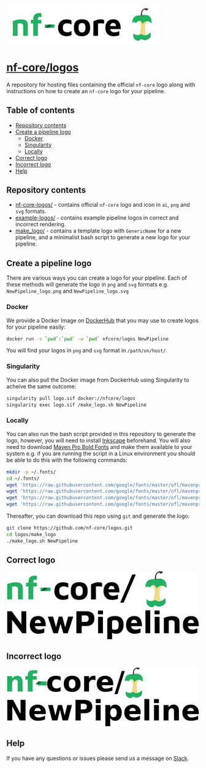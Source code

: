 <img src="nf-core-logos/nf-core-logo.png" width="400">

# [nf-core/logos](https://github.com/nf-core/logos)

A repository for hosting files containing the official `nf-core` logo along with instructions on how to create an `nf-core` logo for your pipeline.

## Table of contents
* [Repository contents](#repository-contents)
* [Create a pipeline logo](#create-a-pipeline-logo)
  * [Docker](#docker)
  * [Singularity](#singularity)
  * [Locally](#locally)
* [Correct logo](#correct-logo)
* [Incorrect logo](#incorrect-logo)
* [Help](#help)

## Repository contents

* [nf-core-logos/](nf-core-logos) - contains official `nf-core` logo and icon in `ai`, `png` and `svg` formats.
* [example-logos/](example-logos) - contains example pipeline logos in correct and incorrect rendering.
* [make_logo/](make_logo) - contains a template logo with `GenericName` for a new pipeline, and a minimalist bash script to generate a new logo for your pipeline.

## Create a pipeline logo

There are various ways you can create a logo for your pipeline. Each of these methods will generate the logo in `png` and `svg` formats e.g. `NewPipeline_logo.png` and `NewPipeline_logo.svg`

### Docker

We provide a Docker Image on [DockerHub](https://cloud.docker.com/u/nfcore/repository/docker/nfcore/logos) that you may use to create logos for your pipeline easily:

```bash
docker run -v `pwd`:`pwd` -w `pwd` nfcore/logos NewPipeline
```

You will find your logos in `png` and `svg` format in `/path/on/host/`.

### Singularity

You can also pull the Docker image from DockerHub using Singularity to acheive the same outcome:

```bash
singularity pull logo.sif docker://nfcore/logos
singularity exec logo.sif /make_logo.sh NewPipeline
```

### Locally

You can also run the bash script provided in this repository to generate the logo, however, you will need to install [Inkscape](https://inkscape.org/) beforehand. You will also need to download [Maven Pro Bold Fonts](https://fonts.google.com/specimen/Maven+Pro) and make them available to your system e.g. if you are running the script in a Linux environment you should be able to do this with the following commands:

```bash
mkdir -p ~/.fonts/
cd ~/.fonts/
wget 'https://raw.githubusercontent.com/google/fonts/master/ofl/mavenpro/static/MavenPro-Black.ttf'
wget 'https://raw.githubusercontent.com/google/fonts/master/ofl/mavenpro/static/MavenPro-Bold.ttf'
wget 'https://raw.githubusercontent.com/google/fonts/master/ofl/mavenpro/static/MavenPro-Medium.ttf'
wget 'https://raw.githubusercontent.com/google/fonts/master/ofl/mavenpro/static/MavenPro-Regular.ttf'
```

Thereafter, you can download this repo using `git` and generate the logo:

```bash
git clone https://github.com/nf-core/logos.git
cd logos/make_logo
./make_logo.sh NewPipeline
```

## Correct logo

<p align="center">
<img src="example-logos/NewPipeline_logo.png" width="500">
</p>

## Incorrect logo

<p align="center">
<img src="example-logos/NewPipeline_logo_incorrect.png" width="500">
</p>

## Help

If you have any questions or issues please send us a message on [Slack](https://nf-core-invite.herokuapp.com/).
